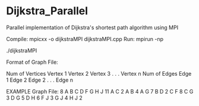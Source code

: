 # Dijkstra_Parallel
Parallel implementation of Dijkstra's shortest path algorithm using MPI

Compile:  mpicxx -o dijkstraMPI dijkstraMPI.cpp
Run:      mpirun -np <p> ./dijkstraMPI <graphFile>

Format of Graph File:

Num of Vertices
Vertex 1
Vertex 2
Vertex 3
.
.
.
Vertex n
Num of Edges
Edge 1
Edge 2
Edge 2
.
.
.
Edge n

EXAMPLE Graph File:
8
A
B
C
D
F
G
H
J
11
A C 2
A B 4
A G 7
B D 2
C F 8
C G 3
D G 5
D H 6
F J 3
G J 4
H J 2
